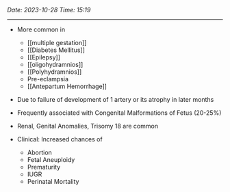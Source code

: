 *Date: 2023-10-28*
*Time: 15:19* 

---
- More common in
	- [[multiple gestation]] 
	- [[Diabetes Mellitus]] 
	- [[Epilepsy]]
	- [[oligohydramnios]]
	- [[Polyhydramnios]]
	- Pre-eclampsia
	- [[Antepartum Hemorrhage]]

- Due to failure of development of 1 artery or its atrophy in later months
- Frequently associated with Congenital Malformations of Fetus (20-25%)
- Renal, Genital Anomalies, Trisomy 18 are common
- Clinical: Increased chances of
	- Abortion
	- Fetal Aneuploidy
	- Prematurity
	- IUGR
	- Perinatal Mortality



